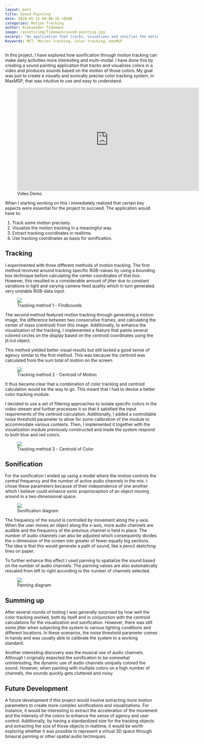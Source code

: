 ```yaml
---
layout: post
title: Sound Painting
date: 2020-05-15 00:00:10 +0200
categories: Motion Tracking
author: Aleksander Tidemann
image: /assets/img/Tidemann/sound-painting.jpg
excerpt: "An application that tracks, visualizes and sonifies the motion of colors."
Keywords: MCT, Motion Tracking, Color tracking, maxMSP 
--- 
```


In this project, I have explored how sonification through motion tracking can make daily activities more interesting and multi-modal. I have done this by creating a sound painting application that tracks and visualizes colors in a video and produces sounds based on the motion of those colors. My goal was just to create a visually and sonically precise color tracking system, in MaxMSP, that was intuitive to use and easy to understand.

<figure>
    <iframe src="https://drive.google.com/file/d/1KUodlOrqJxHMgMVfSz8KYd5L07GFG36k/preview" height="340px" width="600px" frameborder="0">
    </iframe>
    <figcaption>Video Demo</figcaption>
</figure>

When I starting working on this I immediately realized that certain key aspects were essential for the project to succeed. The application would have to:

1. Track some motion precisely. 
2. Visualize the motion tracking in a meaningful way. 
3. Extract tracking coordinates in realtime. 
4. Use tracking coordinates as basis for sonification.

## Tracking

I experimented with three different methods of motion tracking. The first method revolved around tracking specific RGB-values by using a bounding box technique before calculating the center coordinates of that box. However, this resulted in a considerable amount of jitter due to constant variations in light and varying camera-feed quality which in turn generated very unstable RGB-data input.

<figure>
    <img src="https://drive.google.com/file/d/1gnMoPbQGuJBiFcgG3CVP-5Z1gFf32ROl/preview"/>
    <figcaption>Tracking method 1 - Findbounds</figcaption>
</figure>

The second method featured motion tracking through generating a motion image, the difference between two consecutive frames, and calculating the center of mass (centroid) from this image. Additionally, to enhance the visualization of the tracking, I implemented a feature that paints several colored circles on the display based on the centroid coordinates using the jit.lcd object.   

This method yielded better visual results but still lacked a good sense of agency similar to the first method. This was because the centroid was calculated from the sum total of motion on the screen.

<figure class="gif">
    <img src="https://drive.google.com/file/d/1IaIHp4XUgDPs02zcIkaEAVWr1RKU01tg/preview"/>
    <figcaption>Tracking method 2 - Centroid of Motion</figcaption>
</figure>

It thus became clear that a combination of color tracking and centroid calculation would be the way to go. This meant that I had to devise a better color tracking module. 

I decided to use a set of filtering approaches to isolate specific colors in the video-stream and further processes it so that it satisfied the input requirements of the centroid calculation. Additionally, I added a controllable noise threshold parameter to allow for some calibration of the module to accommodate various contexts. Then, I implemented it together with the visualization module previously constructed and made the system respond to both blue and red colors.

<figure class="gif">
    <img src="https://drive.google.com/file/d/1ih-aH2XgOYEQyT2eZkV0wpK9fwHEqITd/preview"/>
    <figcaption>Tracking method 3 - Centroid of Color</figcaption>
</figure>

## Sonification

For the sonification I ended up using a model where the motion controls the central frequency and the number of active audio channels in the mix. I chose these parameters because of their independence of one another which I believe could enhance sonic proprioception of an object moving around in a two-dimensional space.

<figure>
    <img src="https://drive.google.com/file/d/1N3NURJglAKMWCvZS85JfgPgsURChfH1B/preview"/>
    <figcaption>Sonification diagram</figcaption>
</figure>

The frequency of the sound is controlled by movement along the y-axis. When the user moves an object along the x-axis, more audio channels are audible and the frequency of the previous channel is held in place. The number of audio channels can also be adjusted which consequently divides the x-dimension of the screen into greater of fewer equally big sections. The idea is that this would generate a path of sound, like a pencil sketching lines on paper. 

To further enhance this effect I used panning to spatialize the sound based on the number of audio channels. The panning values are also automatically rescaled from left to right according to the number of channels selected. 

<figure>
    <img src="https://drive.google.com/file/d/12mm3d0S5ye6-EmoAiJki-wRSlRQTPF2v/preview"/>
    <figcaption>Panning diagram</figcaption>
</figure>

## Summing up

After several rounds of testing I was generally surprised by how well the color tracking worked, both by itself and in conjunction with the centroid calculations for the visualization and sonification. However, there was still some jitter when subjecting the system to various lighting conditions and different locations. In these scenarios, the noise threshold parameter comes in handy and was usually able to calibrate the system to a working standard. 

Another interesting discovery was the musical use of audio channels. Although I originally expected the sonification to be somewhat uninteresting, the dynamic use of audio channels uniquely colored the sound. However, when painting with multiple colors on a high number of channels, the sounds quickly gets cluttered and noisy.   

## Future Development

A future development if this project would involve extracting more motion parameters to create more complex sonifications and visualizations. For instance, it would be interesting to extract the acceleration of the movement and the intensity of the colors to enhance the sense of agency and user control. Additionally, by having a standardized size for the tracking objects and extracting the size of those objects in realtime, it would be worth exploring whether it was possible to represent a virtual 3D space through binaural panning or other spatial audio techniques.
